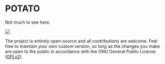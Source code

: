 # POTATO

Not much to see here.

<a href="https://github.com/BourbonWarfare/POTATO/blob/master/LICENSE">
    <img src="https://img.shields.io/badge/License-GPLv2-red.svg?style=flat-square">
</a>

The project is entirely open-source and all contributions are welcome. Feel free to maintain your own custom version, so long as the changes you make are open to the public in accordance with the GNU General Public License ([GPLv2](https://github.com/BourbonWarfare/POTATO/blob/master/LICENSE)).
